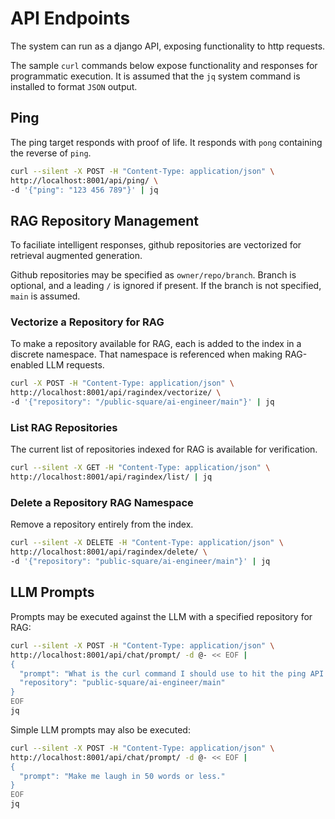 # API Endpoints
The system can run as a django API, exposing functionality to http requests.

The sample `curl` commands below expose functionality and responses for
programmatic execution. It is assumed that the `jq` system command is installed
to format `JSON` output.

## Ping
The ping target responds with proof of life. It responds with `pong` containing
the reverse of `ping`.

```bash
curl --silent -X POST -H "Content-Type: application/json" \
http://localhost:8001/api/ping/ \
-d '{"ping": "123 456 789"}' | jq
```

## RAG Repository Management
To faciliate intelligent responses, github repositories are vectorized for
retrieval augmented generation.

Github repositories may be specified as `owner/repo/branch`. Branch is optional,
and a leading `/` is ignored if present. If the branch is not specified, `main`
is assumed.

### Vectorize a Repository for RAG
To make a repository available for RAG, each is added to the index in a discrete
namespace. That namespace is referenced when making RAG-enabled LLM requests.

```bash
curl -X POST -H "Content-Type: application/json" \
http://localhost:8001/api/ragindex/vectorize/ \
-d '{"repository": "/public-square/ai-engineer/main"}' | jq
```

### List RAG Repositories
The current list of repositories indexed for RAG is available for verification.

```bash
curl --silent -X GET -H "Content-Type: application/json" \
http://localhost:8001/api/ragindex/list/ | jq
```

### Delete a Repository RAG Namespace
Remove a repository entirely from the index.

```bash
curl --silent -X DELETE -H "Content-Type: application/json" \
http://localhost:8001/api/ragindex/delete/ \
-d '{"repository": "public-square/ai-engineer/main"}' | jq
```

## LLM Prompts
Prompts may be executed against the LLM with a specified repository for RAG:

```bash
curl --silent -X POST -H "Content-Type: application/json" \
http://localhost:8001/api/chat/prompt/ -d @- << EOF |
{
  "prompt": "What is the curl command I should use to hit the ping API target?",
  "repository": "public-square/ai-engineer/main"
}
EOF
jq
```

Simple LLM prompts may also be executed:

```bash
curl --silent -X POST -H "Content-Type: application/json" \
http://localhost:8001/api/chat/prompt/ -d @- << EOF |
{
  "prompt": "Make me laugh in 50 words or less."
}
EOF
jq
```


